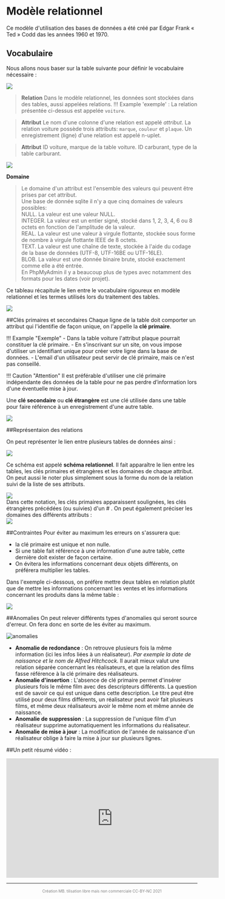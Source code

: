# Modèle relationnel
Ce modèle d'utilisation des bases de données a été créé par Edgar Frank « Ted » Codd das les années 1960 et 1970.
## Vocabulaire
Nous allons nous baser sur la table suivante pour définir le vocabulaire nécessaire :  
<div id="center">
	<img src="img/Table_relationnel.png" atl="table de données" >
</div> 

> **Relation**
>Dans le modèle relationnel, les données sont stockées dans des tables, aussi appelées relations.
>!!! Example 'exemple' :
		La relation présentée ci-dessus est appelée `voiture`. 

>**Attribut**
>Le nom d'une colonne d'une relation est appelé *attribut*.
>La relation voiture possède trois attributs: `marque`, `couleur` et `plaque`.
>Un enregistrement (ligne) d'une relation est appelé n-uplet.

>**Attribut**
>ID voiture, marque de la table voiture.
>ID carburant, type de la table carburant.

<div id="center">
	<img src="img/table_carburant.png" atl="table des carburants" >
</div> 

**Domaine**
>Le domaine d'un attribut est l'ensemble des valeurs qui peuvent être prises par cet attribut.  
>Une base de donnée sqlite il n'y a que cinq domaines de valeurs possibles:  
>NULL. La valeur est une valeur NULL.  
>INTEGER. La valeur est un entier signé, stocké dans 1, 2, 3, 4, 6 ou 8 octets en fonction de l'amplitude de la valeur.  
>REAL. La valeur est une valeur à virgule flottante, stockée sous forme de nombre à virgule flottante IEEE de 8 octets.  
>TEXT. La valeur est une chaîne de texte, stockée à l'aide du codage de la base de données (UTF-8, UTF-16BE ou UTF-16LE).  
>BLOB. La valeur est une donnée binaire brute, stocké exactement comme elle a été entrée.  
>En PhpMyAdmin il y a beaucoup plus de types avec notamment des formats pour les dates (voir projet).  

Ce tableau récapitule le lien entre le vocabulaire rigoureux en modèle relationnel et les termes utilisés lors du traitement des tables.  
<div id="center">
	<img src="img/lien_relat_table.png" atl="lien de vocabulaire" >
</div> 

##Clés primaires et secondaires
Chaque ligne de la table doit comporter un attribut qui l'identifie de façon unique, on l'appelle la **clé primaire**.

!!! Example "Exemple"
	- Dans la table voiture l'attribut plaque pourrait constituer la clé primaire.
	- En s'inscrivant sur un site, on vous impose d'utiliser un identifiant unique pour créer votre ligne dans la base de données.
	- L'email d'un utilisateur peut servir de clé primaire, mais ce n'est pas conseillé.


!!! Caution "Attention"
	Il est préférable d'utiliser une clé primaire indépendante des données de la table pour ne pas perdre d’information lors d'une éventuelle mise à jour.

Une **clé secondaire** ou **clé étrangère** est une clé utilisée dans une table pour faire référence à un enregistrement d'une autre table.
<div id="center">
	<img src="img/Relation.png" atl="clé etrangere" >
</div> 

##Représentaion des relations

On peut représenter le lien entre plusieurs tables de données ainsi :
<div id="center">
	<img src="img/Lien-entre-relations-1.png" atl="schéma relationnel" >
</div> 

Ce schéma est appelé **schéma relationnel**. Il fait apparaître le lien entre les tables, les clés primaires et étrangères et les domaines de chaque attribut.  
On peut aussi le noter plus simplement sous la forme du nom de la relation suivi de la liste de ses attributs.  
<div >
	<img src="img/relation1.png" atl="schéma relationnel" >
</div> 
Dans cette notation, les clés primaires apparaissent soulignées, les clés étrangères précédées (ou suivies) d'un # .
On peut également préciser les domaines des différents attributs :
<div >
	<img src="img/relation2.png" atl="schéma relationnel" >
</div> 


##Contraintes
Pour éviter au maximum les erreurs on s'assurera que:  

- la clé primaire est unique et non nulle.  
- Si une table fait référence à une information d'une autre table, cette dernière doit exister de façon certaine.  
- On évitera les informations concernant deux objets différents, on préférera multiplier les tables.  

Dans l'exemple ci-dessous, on préfère mettre deux tables en relation plutôt que de mettre les informations concernant les ventes et les informations concernant les produits dans la même table :   

<div id="center">
	<img src="img/Relations-et-cles.png" >
</div> 

##Anomalies
On peut relever différents types d'anomalies qui seront source d'erreur. On fera donc en sorte de les éviter au maximum.
<div id="center">
	<img src="img/anomalies.png" alt="anomalies" >
</div>

- **Anomalie de redondance** : On retrouve plusieurs fois la même information (ici les infos liées à un réalisateur). *Par exemple la date de naissance et le nom de Alfred Hitchcock.*
Il aurait mieux valut une relation séparée concernant les réalisateurs, et que la relation des films fasse référence à la clé primaire des réalisateurs.
- **Anomalie d'insertion** : L'absence de clé primaire permet d'insérer plusieurs fois le même film avec des descripteurs différents. La question est de savoir ce qui est unique dans cette description. Le titre peut être utilisé pour deux films différents, un réalisateur peut avoir fait plusieurs films, et même deux réalisateurs avoir le même nom et même année de naissance.
- **Anomalie de suppression** : La suppression de l'unique film d'un réalisateur supprime automatiquement les informations du réalisateur.  
- **Anomalie de mise à jour** : La modification de l'année de naissance d'un réalisateur oblige à faire la mise à jour sur plusieurs lignes.  


##Un petit résumé vidéo :   
<iframe width="560" height="315" src="https://www.youtube.com/embed/bhtzximjwk8" title="YouTube video player" frameborder="0" allow="accelerometer; autoplay; clipboard-write; encrypted-media; gyroscope; picture-in-picture" allowfullscreen></iframe>

---
<p style="text-align: center; color:gray; font-size: 10px;">
Création MB. tilisation libre mais non commerciale CC-BY-NC 2021
</p>
